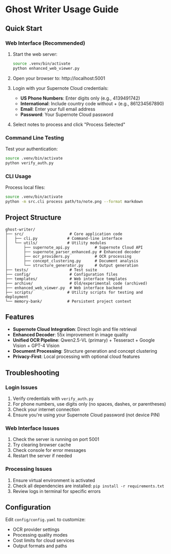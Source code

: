 # Ghost Writer Usage Guide

## Quick Start

### Web Interface (Recommended)

1. Start the web server:
   ```bash
   source .venv/bin/activate
   python enhanced_web_viewer.py
   ```

2. Open your browser to: http://localhost:5001

3. Login with your Supernote Cloud credentials:
   - **US Phone Numbers**: Enter digits only (e.g., 4139491742)
   - **International**: Include country code without + (e.g., 861234567890)
   - **Email**: Enter your full email address
   - **Password**: Your Supernote Cloud password

4. Select notes to process and click "Process Selected"

### Command Line Testing

Test your authentication:
```bash
source .venv/bin/activate
python verify_auth.py
```

### CLI Usage

Process local files:
```bash
source .venv/bin/activate
python -m src.cli process path/to/note.png --format markdown
```

## Project Structure

```
ghost-writer/
├── src/                    # Core application code
│   ├── cli.py             # Command-line interface
│   └── utils/             # Utility modules
│       ├── supernote_api.py           # Supernote Cloud API
│       ├── supernote_parser_enhanced.py # Enhanced decoder
│       ├── ocr_providers.py           # OCR processing
│       ├── concept_clustering.py      # Document analysis
│       └── structure_generator.py     # Output generation
├── tests/                  # Test suite
├── config/                 # Configuration files
├── templates/              # Web interface templates
├── archive/                # Old/experimental code (archived)
├── enhanced_web_viewer.py  # Web interface backend
├── scripts/               # Utility scripts for testing and deployment
└── memory-bank/           # Persistent project context
```

## Features

- **Supernote Cloud Integration**: Direct login and file retrieval
- **Enhanced Decoder**: 55x improvement in image quality
- **Unified OCR Pipeline**: Qwen2.5-VL (primary) + Tesseract + Google Vision + GPT-4 Vision
- **Document Processing**: Structure generation and concept clustering
- **Privacy-First**: Local processing with optional cloud features

## Troubleshooting

### Login Issues

1. Verify credentials with `verify_auth.py`
2. For phone numbers, use digits only (no spaces, dashes, or parentheses)
3. Check your internet connection
4. Ensure you're using your Supernote Cloud password (not device PIN)

### Web Interface Issues

1. Check the server is running on port 5001
2. Try clearing browser cache
3. Check console for error messages
4. Restart the server if needed

### Processing Issues

1. Ensure virtual environment is activated
2. Check all dependencies are installed: `pip install -r requirements.txt`
3. Review logs in terminal for specific errors

## Configuration

Edit `config/config.yaml` to customize:
- OCR provider settings
- Processing quality modes
- Cost limits for cloud services
- Output formats and paths